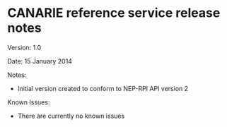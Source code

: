 # CANARIE reference service release notes

Version: 1.0

Date:    15 January 2014

Notes:
   * Initial version created to conform to NEP-RPI API version 2

Known Issues:
   * There are currently no known issues
